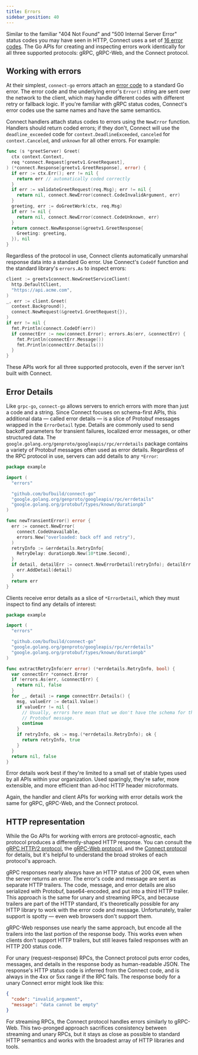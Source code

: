 ```yaml
---
title: Errors
sidebar_position: 40
---
```


Similar to the familiar "404 Not Found" and "500 Internal Server Error" status
codes you may have seen in HTTP, Connect uses a set of [16 error
codes](../protocol.md#error-codes). The Go APIs for creating and inspecting
errors work identically for all three supported protocols: gRPC, gRPC-Web, and
the Connect protocol.

## Working with errors

At their simplest, `connect-go` errors attach an [error
code](../protocol.md#error-codes) to a standard Go error. The error code and
the underlying error's `Error()` string are sent over the network to the
client, which may handle different codes with different retry or fallback
logic. If you're familiar with gRPC status codes, Connect's error codes use the
same names and have the same semantics.

Connect handlers attach status codes to errors using the `NewError` function.
Handlers should return coded errors; if they don't, Connect will use the
`deadline_exceeded` code for `context.DeadlineExceeded`, `canceled` for
`context.Canceled`, and `unknown` for all other errors. For example:

```go
func (s *greetServer) Greet(
  ctx context.Context,
  req *connect.Request[greetv1.GreetRequest],
) (*connect.Response[greetv1.GreetResponse], error) {
  if err := ctx.Err(); err != nil {
    return err // automatically coded correctly
  }
  if err := validateGreetRequest(req.Msg); err != nil {
    return nil, connect.NewError(connect.CodeInvalidArgument, err)
  }
  greeting, err := doGreetWork(ctx, req.Msg)
  if err != nil {
    return nil, connect.NewError(connect.CodeUnknown, err)
  }
  return connect.NewResponse(&greetv1.GreetResponse{
    Greeting: greeting,
  }), nil
}
```

Regardless of the protocol in use, Connect clients automatically unmarshal
response data into a standard Go error. Use Connect's `CodeOf` function and the
standard library's `errors.As` to inspect errors:

```go
client := greetv1connect.NewGreetServiceClient(
  http.DefaultClient,
  "https://api.acme.com",
)
_, err := client.Greet(
  context.Background(),
  connect.NewRequest(&greetv1.GreetRequest{}),
)
if err != nil {
  fmt.Println(connect.CodeOf(err))
  if connectErr := new(connect.Error); errors.As(err, &connectErr) {
    fmt.Println(connectErr.Message())
    fmt.Println(connectErr.Details())
  }
}
```

These APIs work for all three supported protocols, even if the server isn't
built with Connect.

## Error Details

Like `grpc-go`, `connect-go` allows servers to enrich errors with more than
just a code and a string. Since Connect focuses on schema-first APIs, this
additional data &mdash; called error details &mdash; is a slice of Protobuf
messages wrapped in the `ErrorDetail` type. Details are commonly used to send
backoff parameters for transient failures, localized error messages, or other
structured data. The `google.golang.org/genproto/googleapis/rpc/errdetails`
package contains a variety of Protobuf messages often used as error details.
Regardless of the RPC protocol in use, servers can add details to any `*Error`:

```go
package example

import (
  "errors"

  "github.com/bufbuild/connect-go"
  "google.golang.org/genproto/googleapis/rpc/errdetails"
  "google.golang.org/protobuf/types/known/durationpb"
)

func newTransientError() error {
  err := connect.NewError(
    connect.CodeUnavailable,
    errors.New("overloaded: back off and retry"),
  )
  retryInfo := &errdetails.RetryInfo{
    RetryDelay: durationpb.New(10*time.Second),
  }
  if detail, detailErr := connect.NewErrorDetail(retryInfo); detailErr == nil {
    err.AddDetail(detail)
  }
  return err
}
```

Clients receive error details as a slice of `*ErrorDetail`, which they must
inspect to find any details of interest:

```go
package example

import (
  "errors"

  "github.com/bufbuild/connect-go"
  "google.golang.org/genproto/googleapis/rpc/errdetails"
  "google.golang.org/protobuf/types/known/durationpb"
)

func extractRetryInfo(err error) (*errdetails.RetryInfo, bool) {
  var connectErr *connect.Error
  if !errors.As(err, &connectErr) {
    return nil, false
  }
  for _, detail := range connectErr.Details() {
    msg, valueErr := detail.Value()
    if valueErr != nil {
      // Usually, errors here mean that we don't have the schema for this
      // Protobuf message.
      continue
    }
    if retryInfo, ok := msg.(*errdetails.RetryInfo); ok {
      return retryInfo, true
    }
  }
  return nil, false
}
```

Error details work best if they're limited to a small set of stable types used
by all APIs within your organization. Used sparingly, they're safer, more
extensible, and more efficient than ad-hoc HTTP header microformats.

Again, the handler and client APIs for working with error details work the same
for gRPC, gRPC-Web, and the Connect protocol.

## HTTP representation

While the Go APIs for working with errors are protocol-agnostic, each protocol
produces a differently-shaped HTTP response. You can consult the [gRPC HTTP/2
protocol][grpc-protocol], the [gRPC-Web protocol][grpcweb-protocol], and the
[Connect protocol](../protocol.md) for details, but it's helpful to understand
the broad strokes of each protocol's approach.

gRPC responses nearly always have an HTTP status of 200 OK, even when the
server returns an error. The error's code and message are sent as separate HTTP
trailers. The code, message, and error details are also serialized with
Protobuf, base64-encoded, and put into a third HTTP trailer. This approach is
the same for unary and streaming RPCs, and because trailers are part of the
HTTP standard, it's theoretically possible for any HTTP library to work with
the error code and message. Unfortunately, trailer support is spotty &mdash;
even web browsers don't support them.

gRPC-Web responses use nearly the same approach, but encode all the trailers
into the last portion of the response body. This works even when clients don't
support HTTP trailers, but still leaves failed responses with an HTTP 200
status code.

For unary (request-response) RPCs, the Connect protocol puts error codes,
messages, and details in the response body as human-readable JSON. The
response's HTTP status code is inferred from the Connect code, and is always in
the 4xx or 5xx range if the RPC fails. The response body for a unary Connect
error might look like this:

```json
{
  "code": "invalid_argument",
  "message": "data cannot be empty"
}
```

For streaming RPCs, the Connect protocol handles errors similarly to gRPC-Web.
This two-pronged approach sacrifices consistency between streaming and unary
RPCs, but it stays as close as possible to standard HTTP semantics and works
with the broadest array of HTTP libraries and tools.

[grpc-protocol]: https://github.com/grpc/grpc/blob/master/doc/PROTOCOL-HTTP2.md
[grpcweb-protocol]: https://github.com/grpc/grpc/blob/master/doc/PROTOCOL-WEB.md
